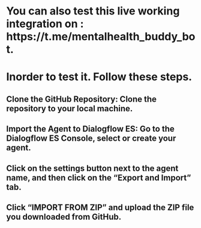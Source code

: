 <h1>You can also test this live working integration on : https://t.me/mentalhealth_buddy_bot.</h1>
<h1>Inorder to test it. Follow these steps.</h1>
<h2>Clone the GitHub Repository: Clone the repository to your local machine.</h2>
<h2>Import the Agent to Dialogflow ES: Go to the Dialogflow ES Console, select or create your agent.</h2>
<h2>Click on the settings button next to the agent name, and then click on the “Export and Import” tab.</h2>
<h2>Click “IMPORT FROM ZIP” and upload the ZIP file you downloaded from GitHub.</h2>
